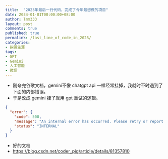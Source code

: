```yaml
---
title:  "2023年最后一行代码，完成了今年最想做的项目"
date: 2034-01-01T00:00:00+08:00
author: lmm333
layout: post
comments: true
published: true
permalink: /last_line_of_code_in_2023/
categories:
- 挨踢生涯
tags:
- GPT
- Gemini
- 人工智能
- 微信
---
```


- 刚夸完谷歌文档，gemini不像 chatgpt api 一样经常挂掉，我就时不时遇到了下面的内部错误。
- 于是改成 gemini 挂了就用 gpt 重试的逻辑。
```json
{
  "error": {
    "code": 500,
    "message": "An internal error has occurred. Please retry or report in https://developers.generativeai.google/guide/troubleshooting",
    "status": "INTERNAL"
  }
}
```


- 好的文档
- https://blog.csdn.net/coder_pig/article/details/81357810